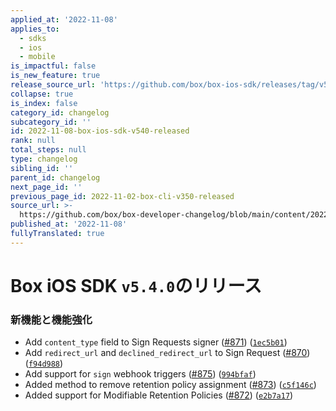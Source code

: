 ```yaml
---
applied_at: '2022-11-08'
applies_to:
  - sdks
  - ios
  - mobile
is_impactful: false
is_new_feature: true
release_source_url: 'https://github.com/box/box-ios-sdk/releases/tag/v5.4.0'
collapse: true
is_index: false
category_id: changelog
subcategory_id: ''
id: 2022-11-08-box-ios-sdk-v540-released
rank: null
total_steps: null
type: changelog
sibling_id: ''
parent_id: changelog
next_page_id: ''
previous_page_id: 2022-11-02-box-cli-v350-released
source_url: >-
  https://github.com/box/box-developer-changelog/blob/main/content/2022/11-08-box-ios-sdk-v540-released.md
published_at: '2022-11-08'
fullyTranslated: true
---
```

# Box iOS SDK `v5.4.0`のリリース

### 新機能と機能強化

* Add `content_type` field to Sign Requests signer ([#871][1]) ([`1ec5b01`][2])
* Add `redirect_url` and `declined_redirect_url` to Sign Request ([#870][3]) ([`f94d988`][4])
* Add support for `sign` webhook triggers ([#875][5]) ([`994bfaf`][6])
* Added method to remove retention policy assignment ([#873][7]) ([`c5f146c`][8])
* Added support for Modifiable Retention Policies ([#872][9]) ([`e2b7a17`][10])

[1]: https://github.com/box/box-ios-sdk/issues/871

[2]: https://github.com/box/box-ios-sdk/commit/1ec5b0149f01cd3a18f5cba39b77e01678655932

[3]: https://github.com/box/box-ios-sdk/issues/870

[4]: https://github.com/box/box-ios-sdk/commit/f94d98862d2fdb2603f4684b963d29d04e0fdb3d

[5]: https://github.com/box/box-ios-sdk/issues/875

[6]: https://github.com/box/box-ios-sdk/commit/994bfaf3ead983f5014808f6c9e5ffe167ab8e42

[7]: https://github.com/box/box-ios-sdk/issues/873

[8]: https://github.com/box/box-ios-sdk/commit/c5f146c960bb1f940418975078d83fb63ff3bdec

[9]: https://github.com/box/box-ios-sdk/issues/872

[10]: https://github.com/box/box-ios-sdk/commit/e2b7a178c6592c9f7d1e7ce691c215680b3f45d0
